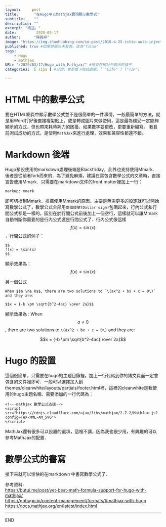 ```yaml
---
layout:     post
title:       "在Hugo中以Mathjax實現顯示數學式" 
subtitle:    ""
description: ""
excerpt: "摘述。"
date:         2020-03-17
author:      "陳銘祥"
image: "https://img.zhaohuabing.com/in-post/2018-4-25-istio-auto-injection-with-webhook/lion.jpg" #專屬該篇文章的背景圖片
published: true #如果草稿尚未發表，改為"false"
tags:
    - Hugo
    - mathjax
URL: "/2020/03/17/Hugo_with_Mathjax/" #想要在網址列顯示的樣子
categories:  [ Tips ] #分類，會影響下拉式選單。[ "Life" ] ["TIP"]

---
```

# HTML 中的數學公式
要在HTML網頁中顯示數學公式並不是很簡單的一件事情，一般最簡單的方法，就是用Word打好後直接複製貼上，或是轉成圖片來做使用，這是最為穩妥一定能夠顯示的方式，但也帶來耗時耗力的困擾，如果數字要更改，更要重新編寫。
我目前測試成功的方式，是使用`MathJax`來進行處理，效果和兼容性都還不錯。

# Markdown 後端
Hugo預設使用的markdown處理後端是Blackfriday，此外也支持使用Mmark．後者是從前者fork而來的．為了避免麻煩，建議在寫包含數學公式的文章時，直接宣告使用Mmark．只需要在markdown文件的front matter裡加上一行：
```
markup: mmark
```
即可切換到Mmark．推薦使用Mmark的原因，主要是無需更多的設定就可以開始寫數學公式了，數學公式全部用`兩個錢號(Dollar sign)`包圍起來，行內公式和行間公式都是一樣的，區別在於行間公式前後加上一個空行，這樣就可以讓Mmark 自動判斷你需要的是行內公式還是行間公式了．行內公式像這樣 $$f(x) = \sin(x)$$，行間公式的例子：
```
$$
f(x) = \sin(x)
$$
```
顯示效果為：
$$
f(x) = \sin(x)
$$

另一個公式
```
When $$a \ne 0$$, there are two solutions to `\(ax^2 + bx + c = 0\)` and they are:

$$x = {-b \pm \sqrt{b^2-4ac} \over 2a}$$
```
顯示效果為 :
When $$a \ne 0$$, there are two solutions to `\(ax^2 + bx + c = 0\)` and they are:

$$x = {-b \pm \sqrt{b^2-4ac} \over 2a}$$

# Hugo 的設置
這個很簡單，只需要在hugo的主題目錄裡，加上一行代碼到你的博文頁面一定會包含的文件裡即可．一般可以選擇加入到themes/cleanwhite/layouts/partials/footer.html裡，這裡的cleanwhite是我使用的hugo主題名稱．需要添加的一行代碼為：
```
<!---mathjax 數學公式支援-->
<script src="https://cdnjs.cloudflare.com/ajax/libs/mathjax/2.7.2/MathJax.js?config=TeX-MML-AM_SVG">
</script>
```
MathJax還有很多可以設置的選項，這裡不講，因為我也很少用，有興趣的可以參考MathJax的配置．

# 數學公式的書寫
接下來就可以愉快的在markdown 中書寫數學公式了．


參考資料:\
<https://butui.me/post/yet-best-math-formula-support-for-hugo-with-mathjax/>\
<https://gohugo.io/content-management/formats/#mathjax-with-hugo>\
<https://docs.mathjax.org/en/latest/index.html>

--------
END
